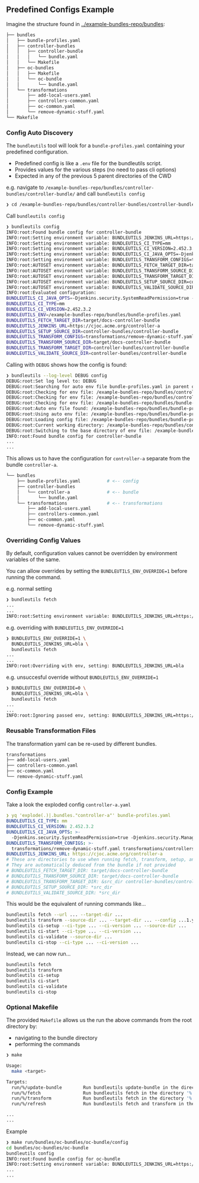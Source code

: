 ## Predefined Configs Example

Imagine the structure found in [../example-bundles-repo/bundles](../examples/example-bundles-repo/bundles):

```sh
├── bundles
│   ├── bundle-profiles.yaml
│   ├── controller-bundles
│   │   ├── controller-bundle
│   │   │   └── bundle.yaml
│   │   └── Makefile
│   ├── oc-bundles
│   │   ├── Makefile
│   │   └── oc-bundle
│   │       └── bundle.yaml
│   └── transformations
│       ├── add-local-users.yaml
│       ├── controllers-common.yaml
│       ├── oc-common.yaml
│       └── remove-dynamic-stuff.yaml
└── Makefile
```

### Config Auto Discovery

The `bundleutils` tool will look for a `bundle-profiles.yaml` containing your predefined configuration.

- Predefined config is like a `.env` file for the bundleutils script.
- Provides values for the various steps (no need to pass cli options)
- Expected in any of the previous 5 parent directories of the CWD

e.g. navigate to `/example-bundles-repo/bundles/controller-bundles/controller-bundle/` and call `bundleutils config`

```sh
❯ cd /example-bundles-repo/bundles/controller-bundles/controller-bundle
```

Call `bundleutils config`

```sh
❯ bundleutils config
INFO:root:Found bundle config for controller-bundle
INFO:root:Setting environment variable: BUNDLEUTILS_JENKINS_URL=https://cjoc.acme.org/controller-a
INFO:root:Setting environment variable: BUNDLEUTILS_CI_TYPE=mm
INFO:root:Setting environment variable: BUNDLEUTILS_CI_VERSION=2.452.3.2
INFO:root:Setting environment variable: BUNDLEUTILS_CI_JAVA_OPTS=-Djenkins.security.SystemReadPermission=true -Djenkins.security.ManagePermission=true -Dhudson.security.ExtendedReadPermission=true
INFO:root:Setting environment variable: BUNDLEUTILS_TRANSFORM_CONFIGS=transformations/remove-dynamic-stuff.yaml transformations/controllers-common.yaml
INFO:root:AUTOSET environment variable: BUNDLEUTILS_FETCH_TARGET_DIR=target/docs-controller-bundle
INFO:root:AUTOSET environment variable: BUNDLEUTILS_TRANSFORM_SOURCE_DIR=target/docs-controller-bundle
INFO:root:AUTOSET environment variable: BUNDLEUTILS_TRANSFORM_TARGET_DIR=controller-bundles/controller-bundle
INFO:root:AUTOSET environment variable: BUNDLEUTILS_SETUP_SOURCE_DIR=controller-bundles/controller-bundle
INFO:root:AUTOSET environment variable: BUNDLEUTILS_VALIDATE_SOURCE_DIR=controller-bundles/controller-bundle
INFO:root:Evaluated configuration:
BUNDLEUTILS_CI_JAVA_OPTS=-Djenkins.security.SystemReadPermission=true -Djenkins.security.ManagePermission=true -Dhudson.security.ExtendedReadPermission=true
BUNDLEUTILS_CI_TYPE=mm
BUNDLEUTILS_CI_VERSION=2.452.3.2
BUNDLEUTILS_ENV=/example-bundles-repo/bundles/bundle-profiles.yaml
BUNDLEUTILS_FETCH_TARGET_DIR=target/docs-controller-bundle
BUNDLEUTILS_JENKINS_URL=https://cjoc.acme.org/controller-a
BUNDLEUTILS_SETUP_SOURCE_DIR=controller-bundles/controller-bundle
BUNDLEUTILS_TRANSFORM_CONFIGS=transformations/remove-dynamic-stuff.yaml transformations/controllers-common.yaml
BUNDLEUTILS_TRANSFORM_SOURCE_DIR=target/docs-controller-bundle
BUNDLEUTILS_TRANSFORM_TARGET_DIR=controller-bundles/controller-bundle
BUNDLEUTILS_VALIDATE_SOURCE_DIR=controller-bundles/controller-bundle
```

Calling with `DEBUG` shows how the config is found:

```sh
❯ bundleutils --log-level DEBUG config
DEBUG:root:Set log level to: DEBUG
DEBUG:root:Searching for auto env file bundle-profiles.yaml in parent directories
DEBUG:root:Checking for env file: /example-bundles-repo/bundles/controller-bundles/controller-bundle/bundle-profiles.yaml
DEBUG:root:Checking for env file: /example-bundles-repo/bundles/controller-bundles/bundle-profiles.yaml
DEBUG:root:Checking for env file: /example-bundles-repo/bundles/bundle-profiles.yaml
DEBUG:root:Auto env file found: /example-bundles-repo/bundles/bundle-profiles.yaml
DEBUG:root:Using auto env file: /example-bundles-repo/bundles/bundle-profiles.yaml
DEBUG:root:Loading config file: /example-bundles-repo/bundles/bundle-profiles.yaml
DEBUG:root:Current working directory: /example-bundles-repo/bundles/controller-bundles/controller-bundle
DEBUG:root:Switching to the base directory of env file: /example-bundles-repo/bundles
INFO:root:Found bundle config for controller-bundle
...
...
```

This allows us to have the configuration for `controller-a` separate from the bundle `controller-a`.

```sh
└── bundles
    ├── bundle-profiles.yaml          # <-- config
    ├── controller-bundles
    │   └── controller-a              # <-- bundle
    │       └── bundle.yaml
    └── transformations               # <-- transformations
        ├── add-local-users.yaml
        ├── controllers-common.yaml
        ├── oc-common.yaml
        └── remove-dynamic-stuff.yaml
```

### Overriding Config Values

By default, configuration values cannot be overridden by environment variables of the same.

You can allow overrides by setting the `BUNDLEUTILS_ENV_OVERRIDE=1` before running the command.

e.g. normal setting

```sh
❯ bundleutils fetch
...
...
INFO:root:Setting environment variable: BUNDLEUTILS_JENKINS_URL=https://cjoc.acme.org
```

e.g. overriding with `BUNDLEUTILS_ENV_OVERRIDE=1`

```sh
❯ BUNDLEUTILS_ENV_OVERRIDE=1 \
  BUNDLEUTILS_JENKINS_URL=bla \
  bundleutils fetch
...
...
INFO:root:Overriding with env, setting: BUNDLEUTILS_JENKINS_URL=bla
```

e.g. unsuccesful override without `BUNDLEUTILS_ENV_OVERRIDE=1`

```sh
❯ BUNDLEUTILS_ENV_OVERRIDE=0 \
  BUNDLEUTILS_JENKINS_URL=bla \
  bundleutils fetch
...
...
INFO:root:Ignoring passed env, setting: BUNDLEUTILS_JENKINS_URL=https://cjoc.acme.org
```

### Reusable Transformation Files

The transformation yaml can be re-used by different bundles.

```sh
transformations
├── add-local-users.yaml
├── controllers-common.yaml
├── oc-common.yaml
└── remove-dynamic-stuff.yaml
```

### Config Example

Take a look the exploded config `controller-a.yaml`

```yaml
❯ yq 'explode(.)|.bundles."controller-a"' bundle-profiles.yaml
BUNDLEUTILS_CI_TYPE: mm
BUNDLEUTILS_CI_VERSION: 2.452.3.2
BUNDLEUTILS_CI_JAVA_OPTS: >-
  -Djenkins.security.SystemReadPermission=true -Djenkins.security.ManagePermission=true -Dhudson.security.ExtendedReadPermission=true
BUNDLEUTILS_TRANSFORM_CONFIGS: >-
  transformations/remove-dynamic-stuff.yaml transformations/controllers-common.yaml
BUNDLEUTILS_JENKINS_URL: https://cjoc.acme.org/controller-a
# These are directories to use when running fetch, transform, setup, and validate
# They are automatically deduced from the bundle if not provided
# BUNDLEUTILS_FETCH_TARGET_DIR: target/docs-controller-bundle
# BUNDLEUTILS_TRANSFORM_SOURCE_DIR: target/docs-controller-bundle
# BUNDLEUTILS_TRANSFORM_TARGET_DIR: &src_dir controller-bundles/controller-bundle
# BUNDLEUTILS_SETUP_SOURCE_DIR: *src_dir
# BUNDLEUTILS_VALIDATE_SOURCE_DIR: *src_dir
```

This would be the equivalent of running commands like...

```sh
bundleutils fetch --url ... --target-dir ...
bundleutils transform --source-dir ... --target-dir ... --config ...1.yaml --config ...2.yaml --config ...3.yaml
bundleutils ci-setup --ci-type ... --ci-version ... --source-dir ...
bundleutils ci-start --ci-type ... --ci-version ...
bundleutils ci-validate --source-dir ...
bundleutils ci-stop --ci-type ... --ci-version ...
```

Instead, we can now run...

```sh
bundleutils fetch
bundleutils transform
bundleutils ci-setup
bundleutils ci-start
bundleutils ci-validate
bundleutils ci-stop
```

### Optional Makefile

The provided `Makefile` allows us the run the above commands from the root directory by:

- navigating to the bundle directory
- performing the commands

```sh
❯ make

Usage:
  make <target>

Targets:
  run/%/update-bundle        Run bundleutils update-bundle in the directory '%'
  run/%/fetch                Run bundleutils fetch in the directory '%'
  run/%/transform            Run bundleutils fetch in the directory '%'
  run/%/refresh              Run bundleutils fetch and transform in the directory '%'

...
...
```

Example

```sh
❯ make run/bundles/oc-bundles/oc-bundle/config
cd bundles/oc-bundles/oc-bundle
bundleutils config
INFO:root:Found bundle config for oc-bundle
INFO:root:Setting environment variable: BUNDLEUTILS_JENKINS_URL=https://cjoc.acme.org/cjoc
...
...
```